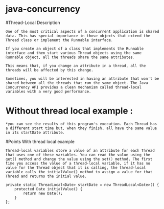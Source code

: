# java-concurrency


#Thread-Local Description
	
	One of the most critical aspects of a concurrent application is shared data. This has special importance in those objects that extend the Thread class or implement the Runnable interface.

	If you create an object of a class that implements the Runnable interface and then start various Thread objects using the same Runnable object, all the threads share the same attributes. 
	
	This means that, if you change an attribute in a thread, all the threads will be affected by this change.

	Sometimes, you will be interested in having an attribute that won't be shared between all the threads that run the same object. The Java Concurrency API provides a clean mechanism called thread-local variables with a very good performance.

# Without thread local example :

	*you can see the results of this program's execution. Each Thread has a different start time but, when they finish, all have the same value in its startDate attribute.

#Points With thread local example
	
	Thread-local variables store a value of an attribute for each Thread that uses one of these variables. You can read the value using the get() method and change the value using the set() method. The first time you access the value of a thread-local variable, if it has no value for the Thread object that it is calling, the thread-local variable calls the initialValue() method to assign a value for that Thread and returns the initial value.

	private static ThreadLocal<Date> startDate = new ThreadLocal<Date>() {
		protected Date initialValue() {
			return new Date();
		}
	};